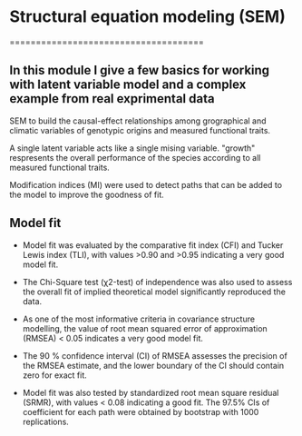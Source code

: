 # Structural equation modeling (SEM)
=====================================

In this module I give a few basics for working with latent variable
model and a complex example from real exprimental data
----------------------------------------

SEM to build the causal-effect relationships among grographical and climatic variables of genotypic origins and measured functional traits.

A single latent variable acts like a single mising variable. 
"growth" respresents the overall performance of the species according to all measured functional traits.

Modification indices (MI) were used to detect paths that can be added to the model to improve the goodness of fit. 

Model fit
-----------------------
* Model fit was evaluated by the comparative fit index (CFI) and Tucker Lewis index (TLI), with values >0.90 and >0.95 indicating a very good model fit. 

* The Chi-Square test (χ2-test) of independence was also used to assess the overall fit of implied theoretical model significantly reproduced the data. 

* As one of the most informative criteria in covariance structure modelling, the value of root mean squared error of approximation (RMSEA) < 0.05 indicates a very good model fit. 

* The 90 % confidence interval (CI) of RMSEA assesses the precision of the RMSEA estimate, and the lower boundary of the CI should contain zero for exact fit. 

* Model fit was also tested by standardized root mean square residual (SRMR), with values < 0.08 indicating a good fit. The 97.5% CIs of coefficient for each path were obtained by bootstrap with 1000 replications.  